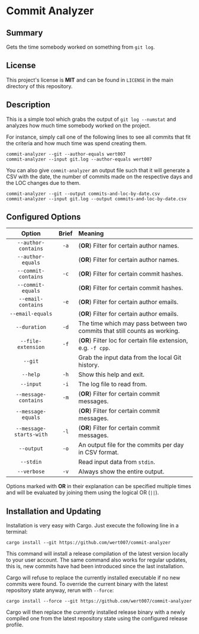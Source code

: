 # Commit Analyzer

## Summary

Gets the time somebody worked on something from `git log`.

## License

This project's license is **MIT** and can be found in `LICENSE` in the main
directory of this repository.

## Description

This is a simple tool which grabs the output of `git log --numstat` and analyzes
how much time somebody worked on the project.

For instance, simply call one of the following lines to see all commits that fit
the criteria and how much time was spend creating them.

```
commit-analyzer --git --author-equals wert007
commit-analyzer --input git.log --author-equals wert007
```

You can also give `commit-analyzer` an output file such that it will generate a
CSV with the date, the number of commits made on the respective days and the LOC
changes due to them.

```
commit-analyzer --git --output commits-and-loc-by-date.csv
commit-analyzer --input git.log --output commits-and-loc-by-date.csv
```

## Configured Options

| Option                    | Brief | Meaning                                                                   |
|:-------------------------:|:-----:|:--------------------------------------------------------------------------|
| `--author-contains`       | `-a`  | (**OR**) Filter for certain author names.                                 |
| `--author-equals`         |       | (**OR**) Filter for certain author names.                                 |
| `--commit-contains`       | `-c`  | (**OR**) Filter for certain commit hashes.                                |
| `--commit-equals`         |       | (**OR**) Filter for certain commit hashes.                                |
| `--email-contains`        | `-e`  | (**OR**) Filter for certain author emails.                                |
| `--email-equals`          |       | (**OR**) Filter for certain author emails.                                |
| `--duration`              | `-d`  | The time which may pass between two commits that still counts as working. |
| `--file-extension`        | `-f`  | (**OR**) Filter loc for certain file extension, e.g. `-f cpp`.            |
| `--git`                   |       | Grab the input data from the local Git history.                           |
| `--help`                  | `-h`  | Show this help and exit.                                                  |
| `--input`                 | `-i`  | The log file to read from.                                                |
| `--message-contains`      | `-m`  | (**OR**) Filter for certain commit messages.                              |
| `--message-equals`        |       | (**OR**) Filter for certain commit messages.                              |
| `--message-starts-with`   | `-l`  | (**OR**) Filter for certain commit messages.                              |
| `--output`                | `-o`  | An output file for the commits per day in CSV format.                     |
| `--stdin`                 |       | Read input data from `stdin`.                                             |
| `--verbose`               | `-v`  | Always show the entire output.                                            |

Options marked with **OR** in their explanation can be specified multiple times
and will be evaluated by joining them using the logical OR (`||`).

## Installation and Updating

Installation is very easy with Cargo. Just execute the following line in a
terminal:

```
cargo install --git https://github.com/wert007/commit-analyzer
```

This command will install a release compilation of the latest version locally to
your user account. The same command also works for regular updates, this is, new
commits have had been introduced since the last installation.

Cargo will refuse to replace the currently installed executable if no new
commits were found. To override the current binary with the latest repository 
state anyway, rerun with `--force`:

```
cargo install --force --git https://github.com/wert007/commit-analyzer
```

Cargo will then replace the currently installed release binary with a newly
compiled one from the latest repository state using the configured release
profile.
